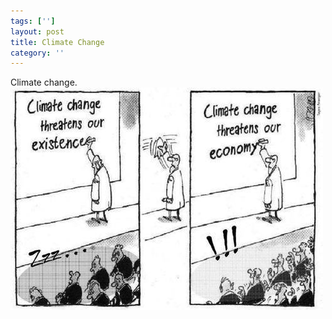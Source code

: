 ```yaml
---
tags: ['']
layout: post
title: Climate Change
category: ''
---
```

Climate change.
![Climate change.](/uploads/2013-8-29-climate-change.jpg)

